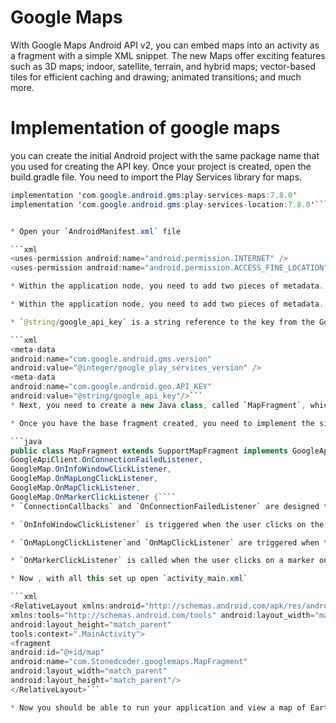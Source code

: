# Google Maps

With Google Maps Android API v2, you can embed maps into an activity as a fragment with a simple XML snippet. The new Maps offer exciting features such as 3D maps; indoor, satellite, terrain, and hybrid maps; vector-based tiles for efficient caching and drawing; animated transitions; and much more.

# Implementation of google maps

you can create the initial Android project with the same package name that you used for creating the API key. Once your project is created, open the build.gradle file. You need to import the Play Services library for maps.

```java
implementation 'com.google.android.gms:play-services-maps:7.8.0'
implementation 'com.google.android.gms:play-services-location:7.8.0'```


* Open your `AndroidManifest.xml` file

```xml
<uses-permission android:name="android.permission.INTERNET" />
<uses-permission android:name="android.permission.ACCESS_FINE_LOCATION" />```

* Within the application node, you need to add two pieces of metadata.

* Within the application node, you need to add two pieces of metadata.

* `@string/google_api_key` is a string reference to the key from the Google Developer Console.

```xml
<meta-data
android:name="com.google.android.gms.version"
android:value="@integer/google_play_services_version" />
<meta-data
android:name="com.google.android.geo.API_KEY"
android:value="@string/google_api_key"/>```
* Next, you need to create a new Java class, called `MapFragment`, which extends `SupportMapFragment`. `SupportMapFragment` is used here rather than `com.google.android.gms.maps.MapFragment` in order to add backwards compatibility before API 12.

* Once you have the base fragment created, you need to implement the six interface

```java
public class MapFragment extends SupportMapFragment implements GoogleApiClient.ConnectionCallbacks,
GoogleApiClient.OnConnectionFailedListener,
GoogleMap.OnInfoWindowClickListener,
GoogleMap.OnMapLongClickListener,
GoogleMap.OnMapClickListener,
GoogleMap.OnMarkerClickListener {````
* `ConnectionCallbacks` and `OnConnectionFailedListener` are designed to monitor the state of the GoogleApiClient, which is used in this application for getting the user's current location.

* `OnInfoWindowClickListener` is triggered when the user clicks on the info window that pops up over a marker on the map.

* `OnMapLongClickListener`and `OnMapClickListener` are triggered when the user either taps or holds down on a portion of the map.

* `OnMarkerClickListener` is called when the user clicks on a marker on the map, which also displays the info window for that marker.

* Now , with all this set up open `activity_main.xml`

```xml
<RelativeLayout xmlns:android="http://schemas.android.com/apk/res/android"
xmlns:tools="http://schemas.android.com/tools" android:layout_width="match_parent"
android:layout_height="match_parent"
tools:context=".MainActivity">
<fragment
android:id="@+id/map"
android:name="com.Stonedcoder.googlemaps.MapFragment"
android:layout_width="match_parent"
android:layout_height="match_parent"/>
</RelativeLayout>```

* Now you should be able to run your application and view a map of Earth that is fully zoomed out and focused on latitude 0, longitude 0.